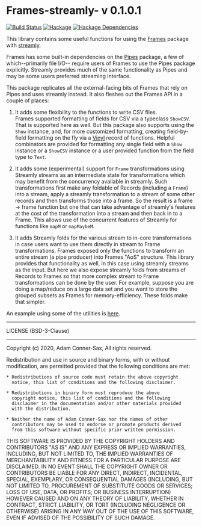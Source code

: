 # Frames-streamly- v 0.1.0.1

[![Build Status][travis-badge]][travis]
[![Hackage][hackage-badge]][hackage]
[![Hackage Dependencies][hackage-deps-badge]][hackage-deps]

This library contains some useful functions for using the 
[Frames](https://hackage.haskell.org/package/Frames) 
package with [streamly](https://hackage.haskell.org/package/streamly).

Frames has some built-in dependencies on the 
[Pipes](https://hackage.haskell.org/package/pipes) package,
a few of which--primarily file I/O-- require users of Frames to use
the Pipes package explicitly.  Streamly provides much of the same 
functionality as Pipes and may be some users preferred streaming 
interface.

This package replicates all the external-facing bits of Frames that
rely on Pipes and uses streamly instead.  It also fleshes out the Frames
API in a couple of places:

1. It adds some flexibility to the functions to write CSV files.  
Frames supported formatting of fields for CSV 
via a typeclass ```ShowCSV```.  That is supported here as well.  But
this package also supports using the ```Show``` instance, and, for more
customized formatting,
creating field-by-field formatting on the fly via
a [Vinyl](https://hackage.haskell.org/package/vinyl) record of functions.
Helpful combinators are provided for formatting any single field with
a ```Show``` instance or a ```ShowCSV``` instance or a user provided
function from the field type to ```Text```. 

2. It adds some (experimental) support for ```Frame``` transformations 
using Streamly streams as an intermediate state for transformations
which may benefit from the concurrency available in streamly. Such
transformations first make any foldable of Records 
(including a ```Frame```) into a stream, apply a streamly transformation
to a stream of some other records and then transforms those into a frame.
So the result is a frame -> frame function but one that can take advantage
of streamly's features at the cost of the transformation into a stream and then
back in to a Frame.
This allows use of the concurrent features of 
Streamly for functions like ```mapM``` or ```mapMaybeM```.  

3. It adds Streamly folds for the various stream to in-core 
transformations in case users want to use them directly 
in stream to Frame transformations.  Frames exposed only the functions
to transform an entire stream (a pipe producer) into Frames "AoS" 
structure.  This library provides that functionality as well, in this case
using streamly streams as the input.
But here we also expose streamly folds from streams of
Records to Frames so that more complex stream to Frame transformations
can be done by the user.  For example, suppose you are doing
a map/reduce on a large data set and you want to store the 
grouped subsets as Frames for memory-efficiency.  These folds
make that simpler.


An example using some of the utilities is [here](https://github.com/adamConnerSax/Frames-streamly/blob/master/examples/Main.hs).
_______

LICENSE (BSD-3-Clause)
_______
Copyright (c) 2020, Adam Conner-Sax, All rights reserved.

Redistribution and use in source and binary forms, with or without
modification, are permitted provided that the following conditions are met:

    * Redistributions of source code must retain the above copyright
      notice, this list of conditions and the following disclaimer.

    * Redistributions in binary form must reproduce the above
      copyright notice, this list of conditions and the following
      disclaimer in the documentation and/or other materials provided
      with the distribution.

    * Neither the name of Adam Conner-Sax nor the names of other
      contributors may be used to endorse or promote products derived
      from this software without specific prior written permission.

THIS SOFTWARE IS PROVIDED BY THE COPYRIGHT HOLDERS AND CONTRIBUTORS
"AS IS" AND ANY EXPRESS OR IMPLIED WARRANTIES, INCLUDING, BUT NOT
LIMITED TO, THE IMPLIED WARRANTIES OF MERCHANTABILITY AND FITNESS FOR
A PARTICULAR PURPOSE ARE DISCLAIMED. IN NO EVENT SHALL THE COPYRIGHT
OWNER OR CONTRIBUTORS BE LIABLE FOR ANY DIRECT, INDIRECT, INCIDENTAL,
SPECIAL, EXEMPLARY, OR CONSEQUENTIAL DAMAGES (INCLUDING, BUT NOT
LIMITED TO, PROCUREMENT OF SUBSTITUTE GOODS OR SERVICES; LOSS OF USE,
DATA, OR PROFITS; OR BUSINESS INTERRUPTION) HOWEVER CAUSED AND ON ANY
THEORY OF LIABILITY, WHETHER IN CONTRACT, STRICT LIABILITY, OR TORT
(INCLUDING NEGLIGENCE OR OTHERWISE) ARISING IN ANY WAY OUT OF THE USE
OF THIS SOFTWARE, EVEN IF ADVISED OF THE POSSIBILITY OF SUCH DAMAGE.


[travis]:        <https://travis-ci.org/adamConnerSax/Frames-streamly>
[travis-badge]:  <https://travis-ci.org/adamConnerSax/Frames-streamly.svg?branch=master>
[hackage]:       <https://hackage.haskell.org/package/Frames-streamly>
[hackage-badge]: <https://img.shields.io/hackage/v/Frames-streamly.svg>
[hackage-deps-badge]: <https://img.shields.io/hackage-deps/v/Frames-streamly.svg>
[hackage-deps]: <http://packdeps.haskellers.com/feed?needle=Frames-streamly>
